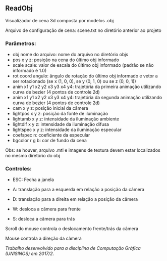 ## ReadObj

Visualizador de cena 3d composta por modelos .obj

Arquivo de configuração de cena: scene.txt no diretório anterior ao projeto

### Parâmetros:

- obj nome do arquivo: nome do arquivo no diretório objs
- pos x y z: posição na cena do último obj informado
- scale scale: valor de escala do último obj informado (padrão se não informado é 1.0)
- rot coord angulo: ângulo de rotação do último obj informado e vetor a ser rotacionado (se x (1, 0, 0), se y (0, 1, 0) ou se z (0, 0, 1))
- anim x1 y1 x2 y2 x3 y3 x4 y4: trajetória da primeira animação utilizando curva de bezier (4 pontos de controle 2d)
- anim x1 y1 x2 y2 x3 y3 x4 y4: trajetória da segunda animação utilizando curva de bezier (4 pontos de controle 2d)
- cam x y z: posição inicial da câmera
- lightpos x y z: posição da fonte de iluminação
- lightamb x y z: intensidade da iluminação ambiente
- lightdif x y z: intensidade da iluminação difusa
- lightspec x y z: intensidade da iluminação especular
- coefspec n: coeficiente da especular
- bgcolor r g b: cor de fundo da cena
 
Obs: se houver, arquivo .mtl e imagens de textura devem estar localizados no mesmo diretório do obj

### Controles:

- ESC: Fecha a janela

- A: translação para a esquerda em relação a posição da câmera
- D: translação para a direita em relação a posição da câmera
- W: desloca a câmera para frente
- S: desloca a câmera para trás

Scroll do mouse controla o deslocamento frente/trás da câmera

Mouse controla a direção da câmera

_Trabalho desenvolvido para a disciplina de Computação Gráfica (UNISINOS) em 2017/2._
